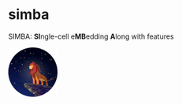 # simba

SIMBA: **SI**ngle-cell e**MB**edding **A**long with features

![simba](./docs/static/img/logo_100x100.png?raw=true)
